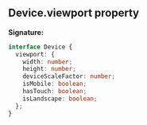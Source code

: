 ## Device.viewport property

**Signature:**

```typescript
interface Device {
  viewport: {
    width: number;
    height: number;
    deviceScaleFactor: number;
    isMobile: boolean;
    hasTouch: boolean;
    isLandscape: boolean;
  };
}
```
